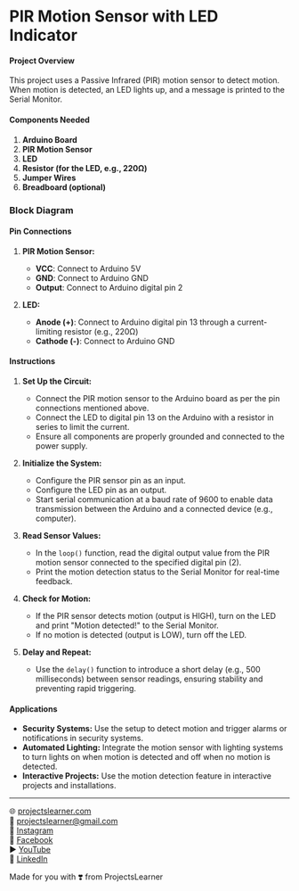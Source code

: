 # PIR Motion Sensor with LED Indicator

#### Project Overview

This project uses a Passive Infrared (PIR) motion sensor to detect motion. When motion is detected, an LED lights up, and a message is printed to the Serial Monitor.

#### Components Needed

1. **Arduino Board**
2. **PIR Motion Sensor**
3. **LED**
4. **Resistor (for the LED, e.g., 220Ω)**
5. **Jumper Wires**
6. **Breadboard (optional)**

### Block Diagram



#### Pin Connections

1. **PIR Motion Sensor:**
   - **VCC**: Connect to Arduino 5V
   - **GND**: Connect to Arduino GND
   - **Output**: Connect to Arduino digital pin 2

2. **LED:**
   - **Anode (+)**: Connect to Arduino digital pin 13 through a current-limiting resistor (e.g., 220Ω)
   - **Cathode (-)**: Connect to Arduino GND

#### Instructions

1. **Set Up the Circuit:**
   - Connect the PIR motion sensor to the Arduino board as per the pin connections mentioned above.
   - Connect the LED to digital pin 13 on the Arduino with a resistor in series to limit the current.
   - Ensure all components are properly grounded and connected to the power supply.

2. **Initialize the System:**
   - Configure the PIR sensor pin as an input.
   - Configure the LED pin as an output.
   - Start serial communication at a baud rate of 9600 to enable data transmission between the Arduino and a connected device (e.g., computer).

3. **Read Sensor Values:**
   - In the `loop()` function, read the digital output value from the PIR motion sensor connected to the specified digital pin (2).
   - Print the motion detection status to the Serial Monitor for real-time feedback.

4. **Check for Motion:**
   - If the PIR sensor detects motion (output is HIGH), turn on the LED and print "Motion detected!" to the Serial Monitor.
   - If no motion is detected (output is LOW), turn off the LED.

5. **Delay and Repeat:**
   - Use the `delay()` function to introduce a short delay (e.g., 500 milliseconds) between sensor readings, ensuring stability and preventing rapid triggering.

#### Applications

- **Security Systems:** Use the setup to detect motion and trigger alarms or notifications in security systems.
- **Automated Lighting:** Integrate the motion sensor with lighting systems to turn lights on when motion is detected and off when no motion is detected.
- **Interactive Projects:** Use the motion detection feature in interactive projects and installations.

---

🌐 [projectslearner.com](https://www.projectslearner.com)  
📧 [projectslearner@gmail.com](mailto:projectslearner@gmail.com)  
📸 [Instagram](https://www.instagram.com/projectslearner/)  
📘 [Facebook](https://www.facebook.com/projectslearner)  
▶️ [YouTube](https://www.youtube.com/@ProjectsLearner)  
📘 [LinkedIn](https://www.linkedin.com/in/projectslearner)  

Made for you with ❣️ from ProjectsLearner